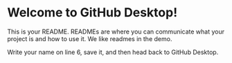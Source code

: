 # Welcome to GitHub Desktop!

This is your README. READMEs are where you can communicate what your project is and how to use it. We like readmes in the demo.

Write your name on line 6, save it, and then head back to GitHub Desktop.
